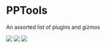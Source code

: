 # PPTools
An assorted list of plugins and gizmos

![](http://www.nukepedia.com/images/users/robowar/nuke_api_searcher_003.png)
![](http://pranavpradeep.com/wp-content/uploads/2021/01/tool_screenshot.png)
![](http://pranavpradeep.com/wp-content/uploads/2019/08/ezgif-4-49845183ba77.gif)


